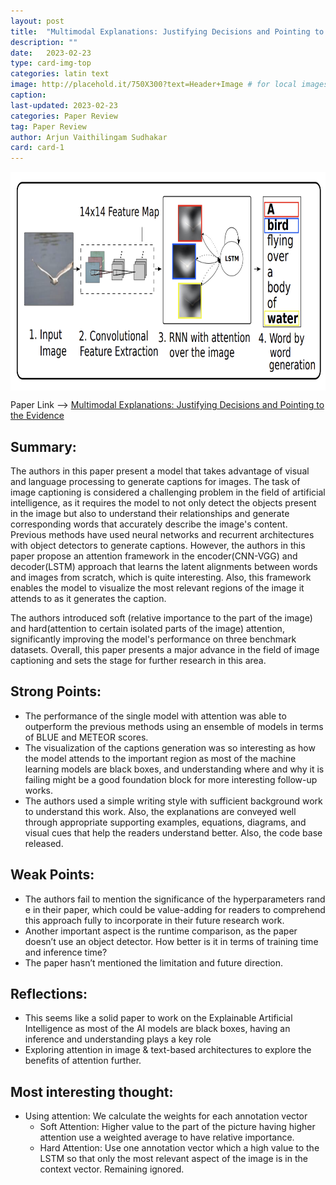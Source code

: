 ```yaml
---
layout: post
title:  "Multimodal Explanations: Justifying Decisions and Pointing to the Evidence"
description: ""
date:   2023-02-23
type: card-img-top
categories: latin text
image: http://placehold.it/750X300?text=Header+Image # for local images, place in /assets/img/posts/
caption:
last-updated: 2023-02-23
categories: Paper Review
tag: Paper Review
author: Arjun Vaithilingam Sudhakar
card: card-1
---
```

<!-- ![key image](/assets/img/posts/cr_show_attend_tell.png) -->
<a href="url"><img src="/assets/img/posts/cr_show_attend_tell.png" align="center" height="350" width="750" ></a>

Paper Link --> [Multimodal Explanations: Justifying Decisions and Pointing to the Evidence](https://openaccess.thecvf.com/content_cvpr_2018/papers/Park_Multimodal_Explanations_Justifying_CVPR_2018_paper.pdf)
## Summary:

The authors in this paper present a model that takes advantage of visual and language processing to generate captions for images. The task of image captioning is considered a challenging problem in the field of artificial intelligence, as it requires the model to not only detect the objects present in the image but also to understand their relationships and generate corresponding words that accurately describe the image's content. 
Previous methods have used neural networks and recurrent architectures with object detectors to generate captions. However, the authors in this paper propose an attention framework in the encoder(CNN-VGG) and decoder(LSTM) approach that learns the latent alignments between words and images from scratch, which is quite interesting. Also, this framework enables the model to visualize the most relevant regions of the image it attends to as it generates the caption. 

The authors introduced soft (relative importance to the part of the image) and hard(attention to certain isolated parts of the image) attention, significantly improving the model's performance on three benchmark datasets. Overall, this paper presents a major advance in the field of image captioning and sets the stage for further research in this area.

## Strong Points:
- The performance of the single model with attention was able to outperform the previous methods using an ensemble of models in terms of BLUE and METEOR scores.
- The visualization of the captions generation was so interesting as how the model attends to the important region as most of the machine learning models are black boxes, and understanding where and why it is failing might be a good foundation block for more interesting follow-up works.
- The authors used a simple writing style with sufficient background work to understand this work. Also,  the explanations are conveyed well through appropriate supporting examples, equations, diagrams, and visual cues that help the readers understand better. Also, the code base released.

## Weak Points:
- The authors fail to mention the significance of the hyperparameters rand e in their paper, which could be value-adding for readers to comprehend this approach fully to incorporate in their future research work.
- Another important aspect is the runtime comparison, as the paper doesn’t use an object detector. How better is it in terms of training time and inference time?
- The paper hasn’t mentioned the limitation and future direction. 

## Reflections:
- This seems like a solid paper to work on the Explainable Artificial Intelligence as most of the AI models are black boxes, having an inference and understanding plays a key role
- Exploring attention in image & text-based architectures to explore the benefits of attention further.

## Most interesting thought: 
- Using attention: We calculate the weights for each annotation vector
  - Soft Attention: Higher value to the part of the picture having higher attention use a weighted average to have relative importance.
  - Hard Attention: Use one annotation vector which a high value to the LSTM so that only the most relevant aspect of the image is in the context vector. Remaining ignored. 
